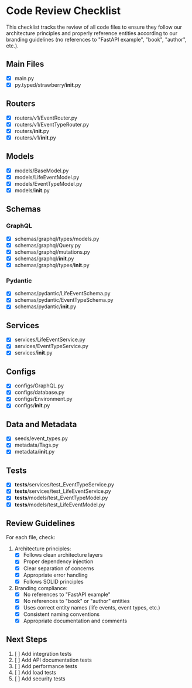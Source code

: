 # Code Review Checklist

This checklist tracks the review of all code files to ensure they follow our architecture principles and properly reference entities according to our branding guidelines (no references to "FastAPI example", "book", "author", etc.).

## Main Files
- [x] main.py
- [x] py.typed/strawberry/__init__.py

## Routers
- [x] routers/v1/EventRouter.py
- [x] routers/v1/EventTypeRouter.py
- [x] routers/__init__.py
- [x] routers/v1/__init__.py

## Models
- [x] models/BaseModel.py
- [x] models/LifeEventModel.py
- [x] models/EventTypeModel.py
- [x] models/__init__.py

## Schemas
### GraphQL
- [x] schemas/graphql/types/models.py
- [x] schemas/graphql/Query.py
- [x] schemas/graphql/mutations.py
- [x] schemas/graphql/__init__.py
- [x] schemas/graphql/types/__init__.py

### Pydantic
- [x] schemas/pydantic/LifeEventSchema.py
- [x] schemas/pydantic/EventTypeSchema.py
- [x] schemas/pydantic/__init__.py

## Services
- [x] services/LifeEventService.py
- [x] services/EventTypeService.py
- [x] services/__init__.py

## Configs
- [x] configs/GraphQL.py
- [x] configs/database.py
- [x] configs/Environment.py
- [x] configs/__init__.py

## Data and Metadata
- [x] seeds/event_types.py
- [x] metadata/Tags.py
- [x] metadata/__init__.py

## Tests
- [x] __tests__/services/test_EventTypeService.py
- [x] __tests__/services/test_LifeEventService.py
- [x] __tests__/models/test_EventTypeModel.py
- [x] __tests__/models/test_LifeEventModel.py

## Review Guidelines
For each file, check:
1. Architecture principles:
   - [x] Follows clean architecture layers
   - [x] Proper dependency injection
   - [x] Clear separation of concerns
   - [x] Appropriate error handling
   - [x] Follows SOLID principles

2. Branding compliance:
   - [x] No references to "FastAPI example"
   - [x] No references to "book" or "author" entities
   - [x] Uses correct entity names (life events, event types, etc.)
   - [x] Consistent naming conventions
   - [x] Appropriate documentation and comments

## Next Steps
1. [ ] Add integration tests
2. [ ] Add API documentation tests
3. [ ] Add performance tests
4. [ ] Add load tests
5. [ ] Add security tests
